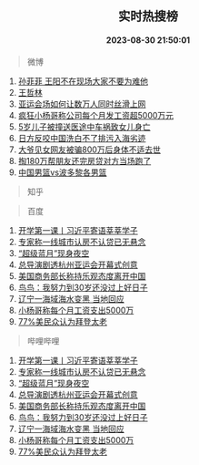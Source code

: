 <div align="center"><h2>实时热搜榜</h2><h4>2023-08-30 21:50:01</h4></div>

> 微博  

1. [孙菲菲 王阳不在现场大家不要为难他](https://s.weibo.com/weibo?q=%E5%AD%99%E8%8F%B2%E8%8F%B2%20%E7%8E%8B%E9%98%B3%E4%B8%8D%E5%9C%A8%E7%8E%B0%E5%9C%BA%E5%A4%A7%E5%AE%B6%E4%B8%8D%E8%A6%81%E4%B8%BA%E9%9A%BE%E4%BB%96&t=31&band_rank=1&Refer=top)<br />
2. [王哲林](https://s.weibo.com/weibo?q=%E7%8E%8B%E5%93%B2%E6%9E%97&t=31&band_rank=2&Refer=top)<br />
3. [亚运会场如何让数万人同时丝滑上网](https://s.weibo.com/weibo?q=%23%E4%BA%9A%E8%BF%90%E4%BC%9A%E5%9C%BA%E5%A6%82%E4%BD%95%E8%AE%A9%E6%95%B0%E4%B8%87%E4%BA%BA%E5%90%8C%E6%97%B6%E4%B8%9D%E6%BB%91%E4%B8%8A%E7%BD%91%23&t=31&band_rank=3&Refer=top)<br />
4. [疯狂小杨哥称公司每个月发工资超5000万元](https://s.weibo.com/weibo?q=%23%E7%96%AF%E7%8B%82%E5%B0%8F%E6%9D%A8%E5%93%A5%E7%A7%B0%E5%85%AC%E5%8F%B8%E6%AF%8F%E4%B8%AA%E6%9C%88%E5%8F%91%E5%B7%A5%E8%B5%84%E8%B6%855000%E4%B8%87%E5%85%83%23&t=31&band_rank=4&Refer=top)<br />
5. [5岁儿子被撞送医途中车祸致女儿身亡](https://s.weibo.com/weibo?q=%235%E5%B2%81%E5%84%BF%E5%AD%90%E8%A2%AB%E6%92%9E%E9%80%81%E5%8C%BB%E9%80%94%E4%B8%AD%E8%BD%A6%E7%A5%B8%E8%87%B4%E5%A5%B3%E5%84%BF%E8%BA%AB%E4%BA%A1%23&t=31&band_rank=5&Refer=top)<br />
6. [日方反咬中国洗白不了排污入海劣迹](https://s.weibo.com/weibo?q=%23%E6%97%A5%E6%96%B9%E5%8F%8D%E5%92%AC%E4%B8%AD%E5%9B%BD%E6%B4%97%E7%99%BD%E4%B8%8D%E4%BA%86%E6%8E%92%E6%B1%A1%E5%85%A5%E6%B5%B7%E5%8A%A3%E8%BF%B9%23&t=31&band_rank=6&Refer=top)<br />
7. [大爷见女网友被骗800万后身体不适去世](https://s.weibo.com/weibo?q=%23%E5%A4%A7%E7%88%B7%E8%A7%81%E5%A5%B3%E7%BD%91%E5%8F%8B%E8%A2%AB%E9%AA%97800%E4%B8%87%E5%90%8E%E8%BA%AB%E4%BD%93%E4%B8%8D%E9%80%82%E5%8E%BB%E4%B8%96%23&t=31&band_rank=7&Refer=top)<br />
8. [掏180万帮朋友还完房贷对方当场跑了](https://s.weibo.com/weibo?q=%23%E6%8E%8F180%E4%B8%87%E5%B8%AE%E6%9C%8B%E5%8F%8B%E8%BF%98%E5%AE%8C%E6%88%BF%E8%B4%B7%E5%AF%B9%E6%96%B9%E5%BD%93%E5%9C%BA%E8%B7%91%E4%BA%86%23&t=31&band_rank=8&Refer=top)<br />
9. [中国男篮vs波多黎各男篮](https://s.weibo.com/weibo?q=%23%E4%B8%AD%E5%9B%BD%E7%94%B7%E7%AF%AEvs%E6%B3%A2%E5%A4%9A%E9%BB%8E%E5%90%84%E7%94%B7%E7%AF%AE%23&t=31&band_rank=9&Refer=top)<br />

> 知乎  


> 百度  

1. [开学第一课丨习近平寄语莘莘学子](https://www.baidu.com/s?wd=%E5%BC%80%E5%AD%A6%E7%AC%AC%E4%B8%80%E8%AF%BE%E4%B8%A8%E4%B9%A0%E8%BF%91%E5%B9%B3%E5%AF%84%E8%AF%AD%E8%8E%98%E8%8E%98%E5%AD%A6%E5%AD%90&sa=fyb_news&rsv_dl=fyb_news)<br />
2. [专家称一线城市认房不认贷已无悬念](https://www.baidu.com/s?wd=%E4%B8%93%E5%AE%B6%E7%A7%B0%E4%B8%80%E7%BA%BF%E5%9F%8E%E5%B8%82%E8%AE%A4%E6%88%BF%E4%B8%8D%E8%AE%A4%E8%B4%B7%E5%B7%B2%E6%97%A0%E6%82%AC%E5%BF%B5&sa=fyb_news&rsv_dl=fyb_news)<br />
3. [“超级蓝月”现身夜空](https://www.baidu.com/s?wd=%E2%80%9C%E8%B6%85%E7%BA%A7%E8%93%9D%E6%9C%88%E2%80%9D%E7%8E%B0%E8%BA%AB%E5%A4%9C%E7%A9%BA&sa=fyb_news&rsv_dl=fyb_news)<br />
4. [总导演剧透杭州亚运会开幕式创意](https://www.baidu.com/s?wd=%E6%80%BB%E5%AF%BC%E6%BC%94%E5%89%A7%E9%80%8F%E6%9D%AD%E5%B7%9E%E4%BA%9A%E8%BF%90%E4%BC%9A%E5%BC%80%E5%B9%95%E5%BC%8F%E5%88%9B%E6%84%8F&sa=fyb_news&rsv_dl=fyb_news)<br />
5. [美国商务部长称持乐观态度离开中国](https://www.baidu.com/s?wd=%E7%BE%8E%E5%9B%BD%E5%95%86%E5%8A%A1%E9%83%A8%E9%95%BF%E7%A7%B0%E6%8C%81%E4%B9%90%E8%A7%82%E6%80%81%E5%BA%A6%E7%A6%BB%E5%BC%80%E4%B8%AD%E5%9B%BD&sa=fyb_news&rsv_dl=fyb_news)<br />
6. [鸟鸟：我努力到30岁还没过上好日子](https://www.baidu.com/s?wd=%E9%B8%9F%E9%B8%9F%EF%BC%9A%E6%88%91%E5%8A%AA%E5%8A%9B%E5%88%B030%E5%B2%81%E8%BF%98%E6%B2%A1%E8%BF%87%E4%B8%8A%E5%A5%BD%E6%97%A5%E5%AD%90&sa=fyb_news&rsv_dl=fyb_news)<br />
7. [辽宁一海域海水变黑 当地回应](https://www.baidu.com/s?wd=%E8%BE%BD%E5%AE%81%E4%B8%80%E6%B5%B7%E5%9F%9F%E6%B5%B7%E6%B0%B4%E5%8F%98%E9%BB%91+%E5%BD%93%E5%9C%B0%E5%9B%9E%E5%BA%94&sa=fyb_news&rsv_dl=fyb_news)<br />
8. [小杨哥称每个月工资支出5000万](https://www.baidu.com/s?wd=%E5%B0%8F%E6%9D%A8%E5%93%A5%E7%A7%B0%E6%AF%8F%E4%B8%AA%E6%9C%88%E5%B7%A5%E8%B5%84%E6%94%AF%E5%87%BA5000%E4%B8%87&sa=fyb_news&rsv_dl=fyb_news)<br />
9. [77%美民众认为拜登太老](https://www.baidu.com/s?wd=77%25%E7%BE%8E%E6%B0%91%E4%BC%97%E8%AE%A4%E4%B8%BA%E6%8B%9C%E7%99%BB%E5%A4%AA%E8%80%81&sa=fyb_news&rsv_dl=fyb_news)<br />

> 哔哩哔哩  

1. [开学第一课丨习近平寄语莘莘学子](https://www.baidu.com/s?wd=%E5%BC%80%E5%AD%A6%E7%AC%AC%E4%B8%80%E8%AF%BE%E4%B8%A8%E4%B9%A0%E8%BF%91%E5%B9%B3%E5%AF%84%E8%AF%AD%E8%8E%98%E8%8E%98%E5%AD%A6%E5%AD%90&sa=fyb_news&rsv_dl=fyb_news)<br />
2. [专家称一线城市认房不认贷已无悬念](https://www.baidu.com/s?wd=%E4%B8%93%E5%AE%B6%E7%A7%B0%E4%B8%80%E7%BA%BF%E5%9F%8E%E5%B8%82%E8%AE%A4%E6%88%BF%E4%B8%8D%E8%AE%A4%E8%B4%B7%E5%B7%B2%E6%97%A0%E6%82%AC%E5%BF%B5&sa=fyb_news&rsv_dl=fyb_news)<br />
3. [“超级蓝月”现身夜空](https://www.baidu.com/s?wd=%E2%80%9C%E8%B6%85%E7%BA%A7%E8%93%9D%E6%9C%88%E2%80%9D%E7%8E%B0%E8%BA%AB%E5%A4%9C%E7%A9%BA&sa=fyb_news&rsv_dl=fyb_news)<br />
4. [总导演剧透杭州亚运会开幕式创意](https://www.baidu.com/s?wd=%E6%80%BB%E5%AF%BC%E6%BC%94%E5%89%A7%E9%80%8F%E6%9D%AD%E5%B7%9E%E4%BA%9A%E8%BF%90%E4%BC%9A%E5%BC%80%E5%B9%95%E5%BC%8F%E5%88%9B%E6%84%8F&sa=fyb_news&rsv_dl=fyb_news)<br />
5. [美国商务部长称持乐观态度离开中国](https://www.baidu.com/s?wd=%E7%BE%8E%E5%9B%BD%E5%95%86%E5%8A%A1%E9%83%A8%E9%95%BF%E7%A7%B0%E6%8C%81%E4%B9%90%E8%A7%82%E6%80%81%E5%BA%A6%E7%A6%BB%E5%BC%80%E4%B8%AD%E5%9B%BD&sa=fyb_news&rsv_dl=fyb_news)<br />
6. [鸟鸟：我努力到30岁还没过上好日子](https://www.baidu.com/s?wd=%E9%B8%9F%E9%B8%9F%EF%BC%9A%E6%88%91%E5%8A%AA%E5%8A%9B%E5%88%B030%E5%B2%81%E8%BF%98%E6%B2%A1%E8%BF%87%E4%B8%8A%E5%A5%BD%E6%97%A5%E5%AD%90&sa=fyb_news&rsv_dl=fyb_news)<br />
7. [辽宁一海域海水变黑 当地回应](https://www.baidu.com/s?wd=%E8%BE%BD%E5%AE%81%E4%B8%80%E6%B5%B7%E5%9F%9F%E6%B5%B7%E6%B0%B4%E5%8F%98%E9%BB%91+%E5%BD%93%E5%9C%B0%E5%9B%9E%E5%BA%94&sa=fyb_news&rsv_dl=fyb_news)<br />
8. [小杨哥称每个月工资支出5000万](https://www.baidu.com/s?wd=%E5%B0%8F%E6%9D%A8%E5%93%A5%E7%A7%B0%E6%AF%8F%E4%B8%AA%E6%9C%88%E5%B7%A5%E8%B5%84%E6%94%AF%E5%87%BA5000%E4%B8%87&sa=fyb_news&rsv_dl=fyb_news)<br />
9. [77%美民众认为拜登太老](https://www.baidu.com/s?wd=77%25%E7%BE%8E%E6%B0%91%E4%BC%97%E8%AE%A4%E4%B8%BA%E6%8B%9C%E7%99%BB%E5%A4%AA%E8%80%81&sa=fyb_news&rsv_dl=fyb_news)<br />
